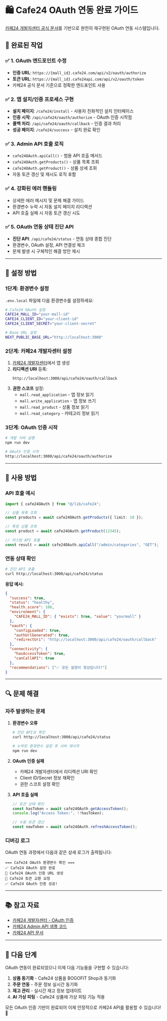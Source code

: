 # 🛍️ Cafe24 OAuth 연동 완료 가이드

[카페24 개발자센터 공식 문서](https://developers.cafe24.com/app/front/app/refer/adminapisamplecode)를 기반으로 완전히 재구현된 OAuth 연동 시스템입니다.

## 🎉 **완료된 작업**

### ✅ **1. OAuth 엔드포인트 수정**

- **인증 URL**: `https://{mall_id}.cafe24.com/api/v2/oauth/authorize`
- **토큰 URL**: `https://{mall_id}.cafe24api.com/api/v2/oauth/token`
- 카페24 공식 문서 기준으로 정확한 엔드포인트 사용

### ✅ **2. 앱 설치/인증 프로세스 구현**

- **설치 페이지**: `/cafe24/install` - 사용자 친화적인 설치 인터페이스
- **인증 시작**: `/api/cafe24/oauth/authorize` - OAuth 인증 시작점
- **콜백 처리**: `/api/cafe24/oauth/callback` - 인증 결과 처리
- **성공 페이지**: `/cafe24/success` - 설치 완료 확인

### ✅ **3. Admin API 호출 로직**

- `cafe24OAuth.apiCall()` - 범용 API 호출 메서드
- `cafe24OAuth.getProducts()` - 상품 목록 조회
- `cafe24OAuth.getProduct()` - 상품 상세 조회
- 자동 토큰 갱신 및 재시도 로직 포함

### ✅ **4. 강화된 에러 핸들링**

- 상세한 에러 메시지 및 문제 해결 가이드
- 환경변수 누락 시 자동 설치 페이지 리디렉션
- API 호출 실패 시 자동 토큰 갱신 시도

### ✅ **5. OAuth 연동 상태 진단 API**

- **진단 API**: `/api/cafe24/status` - 연동 상태 종합 진단
- 환경변수, OAuth 설정, API 연결성 체크
- 문제 발생 시 구체적인 해결 방안 제시

---

## 🚀 **설정 방법**

### **1단계: 환경변수 설정**

`.env.local` 파일에 다음 환경변수를 설정하세요:

```bash
# Cafe24 OAuth 설정
CAFE24_MALL_ID="your-mall-id"
CAFE24_CLIENT_ID="your-client-id"
CAFE24_CLIENT_SECRET="your-client-secret"

# Base URL 설정
NEXT_PUBLIC_BASE_URL="http://localhost:3000"
```

### **2단계: 카페24 개발자센터 설정**

1. [카페24 개발자센터](https://developers.cafe24.com)에서 앱 생성
2. **리디렉션 URI** 등록:
   ```
   http://localhost:3000/api/cafe24/oauth/callback
   ```
3. **권한 스코프** 설정:
   - `mall.read_application` - 앱 정보 읽기
   - `mall.write_application` - 앱 정보 쓰기
   - `mall.read_product` - 상품 정보 읽기
   - `mall.read_category` - 카테고리 정보 읽기

### **3단계: OAuth 인증 시작**

```bash
# 개발 서버 실행
npm run dev

# OAuth 인증 시작
http://localhost:3000/api/cafe24/oauth/authorize
```

---

## 🔧 **사용 방법**

### **API 호출 예시**

```typescript
import { cafe24OAuth } from "@/lib/cafe24";

// 상품 목록 조회
const products = await cafe24OAuth.getProducts({ limit: 10 });

// 특정 상품 조회
const product = await cafe24OAuth.getProduct(12345);

// 커스텀 API 호출
const result = await cafe24OAuth.apiCall("/admin/categories", "GET");
```

### **연동 상태 확인**

```bash
# 진단 API 호출
curl http://localhost:3000/api/cafe24/status
```

**응답 예시:**

```json
{
  "success": true,
  "status": "healthy",
  "health_score": 100,
  "environment": {
    "CAFE24_MALL_ID": { "exists": true, "value": "yourmall" }
  },
  "oauth": {
    "configLoaded": true,
    "authUrlGenerated": true,
    "redirectUri": "http://localhost:3000/api/cafe24/oauth/callback"
  },
  "connectivity": {
    "hasAccessToken": true,
    "canCallAPI": true
  },
  "recommendations": ["✅ 모든 설정이 정상입니다!"]
}
```

---

## 🔍 **문제 해결**

### **자주 발생하는 문제**

1. **환경변수 오류**

   ```bash
   # 진단 API로 확인
   curl http://localhost:3000/api/cafe24/status

   # 누락된 환경변수 설정 후 서버 재시작
   npm run dev
   ```

2. **OAuth 인증 실패**

   - 카페24 개발자센터에서 리디렉션 URI 확인
   - Client ID/Secret 정보 재확인
   - 권한 스코프 설정 확인

3. **API 호출 실패**

   ```typescript
   // 토큰 상태 확인
   const hasToken = await cafe24OAuth.getAccessToken();
   console.log("Access Token:", !!hasToken);

   // 수동 토큰 갱신
   const newToken = await cafe24OAuth.refreshAccessToken();
   ```

### **디버깅 로그**

OAuth 연동 과정에서 다음과 같은 상세 로그가 출력됩니다:

```
=== Cafe24 OAuth 환경변수 확인 ===
✅ Cafe24 OAuth 설정 완료
🔗 Cafe24 OAuth 인증 URL 생성
🔗 Cafe24 토큰 교환 요청
✅ Cafe24 OAuth 인증 성공!
```

---

## 📚 **참고 자료**

- [카페24 개발자센터 - OAuth 인증](https://developers.cafe24.com/app/front/app/develop/oauth)
- [카페24 Admin API 샘플 코드](https://developers.cafe24.com/app/front/app/refer/adminapisamplecode)
- [카페24 API 문서](https://developers.cafe24.com/docs/api/admin)

---

## 🎯 **다음 단계**

OAuth 연동이 완료되었으니 이제 다음 기능들을 구현할 수 있습니다:

1. **상품 동기화** - Cafe24 상품을 BOGOFIT Shop과 동기화
2. **주문 연동** - 주문 정보 실시간 동기화
3. **재고 관리** - 실시간 재고 정보 업데이트
4. **AI 가상 피팅** - Cafe24 상품에 가상 피팅 기능 적용

모든 OAuth 인증 기반이 완료되어 이제 안정적으로 카페24 API를 활용할 수 있습니다! 🎉
